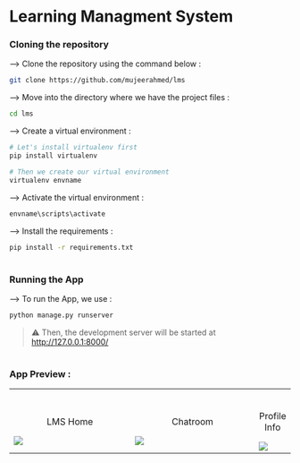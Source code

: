 
# Learning Managment System

</div>

### Cloning the repository

--> Clone the repository using the command below :

```bash
git clone https://github.com/mujeerahmed/lms

```

--> Move into the directory where we have the project files :

```bash
cd lms

```

--> Create a virtual environment :

```bash
# Let's install virtualenv first
pip install virtualenv

# Then we create our virtual environment
virtualenv envname

```

--> Activate the virtual environment :

```bash
envname\scripts\activate

```

--> Install the requirements :

```bash
pip install -r requirements.txt

```

#

### Running the App

--> To run the App, we use :

```bash
python manage.py runserver

```

> ⚠ Then, the development server will be started at http://127.0.0.1:8000/

#

### App Preview :

<table width="100%"> 
<tr>
<td width="50%">      
&nbsp; 
<br>
<p align="center">
  LMS Home
</p>
<img src="lms/static/images/lms1.jpg">
</td> 
<td width="50%">
<br>
<p align="center">
  Chatroom
</p>
<img src="lms/static/images/lms3.jpg">  
</td>
<td width="50%">
<br>
<p align="center">
  Profile Info
</p>
<img src="lms/static/images/lms2.jpg">  
</td>
</table>
